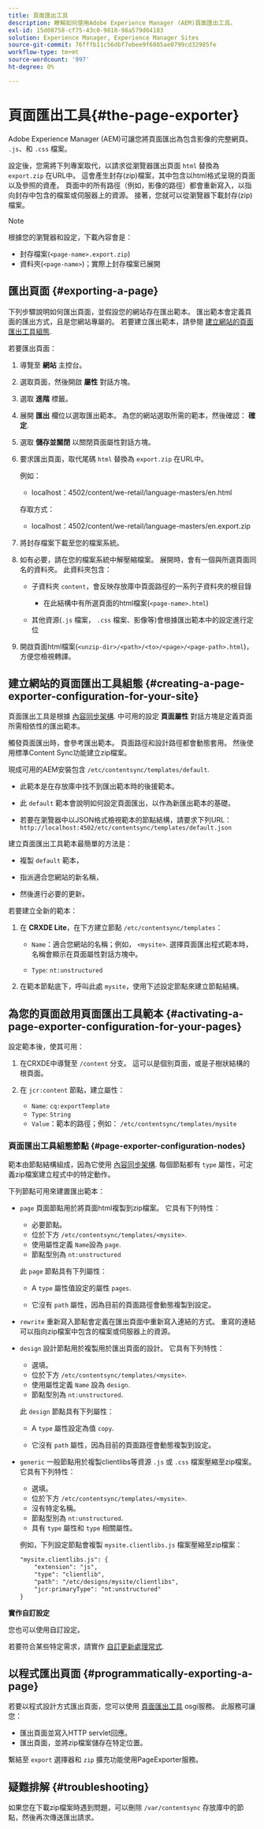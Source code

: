 ```yaml
---
title: 頁面匯出工具
description: 瞭解如何使用Adobe Experience Manager (AEM)頁面匯出工具。
exl-id: 15d08758-cf75-43c0-9818-98a579d64183
solution: Experience Manager, Experience Manager Sites
source-git-commit: 76fffb11c56dbf7ebee9f6805ae0799cd32985fe
workflow-type: tm+mt
source-wordcount: '997'
ht-degree: 0%

---
```


# 頁面匯出工具{#the-page-exporter}

Adobe Experience Manager (AEM)可讓您將頁面匯出為包含影像的完整網頁。 `.js`、和 `.css` 檔案。

設定後，您需將下列專案取代，以請求從瀏覽器匯出頁面 `html` 替換為 `export.zip` 在URL中。 這會產生封存(zip)檔案，其中包含以html格式呈現的頁面以及參照的資產。 頁面中的所有路徑（例如，影像的路徑）都會重新寫入，以指向封存中包含的檔案或伺服器上的資源。 接著，您就可以從瀏覽器下載封存(zip)檔案。

>[!NOTE]
>
>根據您的瀏覽器和設定，下載內容會是：
>
>* 封存檔案(`<page-name>.export.zip`)
>* 資料夾(`<page-name>`)；實際上封存檔案已展開

## 匯出頁面 {#exporting-a-page}

下列步驟說明如何匯出頁面，並假設您的網站存在匯出範本。 匯出範本會定義頁面的匯出方式，且是您網站專屬的。 若要建立匯出範本，請參閱 [建立網站的頁面匯出工具組態](#creating-a-page-exporter-configuration-for-your-site).

若要匯出頁面：

1. 導覽至 **網站** 主控台。

1. 選取頁面，然後開啟 **屬性** 對話方塊。

1. 選取 **進階** 標籤。

1. 展開 **匯出** 欄位以選取匯出範本。
為您的網站選取所需的範本，然後確認： **確定**.

1. 選取 **儲存並關閉** 以關閉頁面屬性對話方塊。

1. 要求匯出頁面，取代尾碼 `html` 替換為 `export.zip` 在URL中。

   例如：
   * localhost：4502/content/we-retail/language-masters/en.html

   存取方式：
   * localhost：4502/content/we-retail/language-masters/en.export.zip

1. 將封存檔案下載至您的檔案系統。

1. 如有必要，請在您的檔案系統中解壓縮檔案。 展開時，會有一個與所選頁面同名的資料夾。 此資料夾包含：

   * 子資料夾 `content`，會反映存放庫中頁面路徑的一系列子資料夾的根目錄

      * 在此結構中有所選頁面的html檔案(`<page-name>.html`)

   * 其他資源(`.js` 檔案， `.css` 檔案、影像等)會根據匯出範本中的設定進行定位

1. 開啟頁面html檔案(`<unzip-dir>/<path>/<to>/<page>/<page-path>.html`)，方便您檢視轉譯。

## 建立網站的頁面匯出工具組態 {#creating-a-page-exporter-configuration-for-your-site}

頁面匯出工具是根據 [內容同步架構](https://developer.adobe.com/experience-manager/reference-materials/6-5/javadoc/com/day/cq/contentsync/package-summary.html). 中可用的設定 **頁面屬性** 對話方塊是定義頁面所需相依性的匯出範本。

觸發頁面匯出時，會參考匯出範本。 頁面路徑和設計路徑都會動態套用。 然後使用標準Content Sync功能建立zip檔案。

現成可用的AEM安裝包含 `/etc/contentsync/templates/default`.

* 此範本是在存放庫中找不到匯出範本時的後援範本。

* 此 `default` 範本會說明如何設定頁面匯出，以作為新匯出範本的基礎。

* 若要在瀏覽器中以JSON格式檢視範本的節點結構，請要求下列URL：
  `http://localhost:4502/etc/contentsync/templates/default.json`

建立頁面匯出工具範本最簡單的方法是：

* 複製 `default` 範本，

* 指派適合您網站的新名稱，

* 然後進行必要的更新。

若要建立全新的範本：

1. 在 **CRXDE Lite**，在下方建立節點 `/etc/contentsync/templates`：

   * `Name`：適合您網站的名稱；例如， `<mysite>`. 選擇頁面匯出程式範本時，名稱會顯示在頁面屬性對話方塊中。

   * `Type`: `nt:unstructured`

2. 在範本節點底下，呼叫此處 `mysite`，使用下述設定節點來建立節點結構。

## 為您的頁面啟用頁面匯出工具範本 {#activating-a-page-exporter-configuration-for-your-pages}

設定範本後，使其可用：

1. 在CRXDE中導覽至 `/content` 分支。 這可以是個別頁面，或是子樹狀結構的根頁面。

1. 在 `jcr:content` 節點，建立屬性：
   * `Name`: `cq:exportTemplate`
   * `Type`: `String`
   * `Value`：範本的路徑；例如： `/etc/contentsync/templates/mysite`

### 頁面匯出工具組態節點 {#page-exporter-configuration-nodes}

範本由節點結構組成，因為它使用 [內容同步架構](https://developer.adobe.com/experience-manager/reference-materials/6-5/javadoc/com/day/cq/contentsync/package-summary.html). 每個節點都有 `type` 屬性，可定義zip檔案建立程式中的特定動作。

<!-- For more details about the type property, see the Overview of configuration types section in the Content Sync framework page.
-->

下列節點可用來建置匯出範本：

* `page`
頁面節點用於將頁面html複製到zip檔案。 它具有下列特性：

   * 必要節點。
   * 位於下方 `/etc/contentsync/templates/<mysite>`.
   * 使用屬性定義 `Name`設為 `page`.
   * 節點型別為 `nt:unstructured`

  此 `page` 節點具有下列屬性：

   * A `type` 屬性值設定的屬性 `pages`.

   * 它沒有 `path` 屬性，因為目前的頁面路徑會動態複製到設定。
  <!--
  * The other properties are described in the Overview of configuration types section of the Content Sync framework.
  -->

* `rewrite`
重新寫入節點會定義在匯出頁面中重新寫入連結的方式。 重寫的連結可以指向zip檔案中包含的檔案或伺服器上的資源。
  <!-- See the Content Sync page for a complete description of the `rewrite` node. -->

* `design`
設計節點用於複製用於匯出頁面的設計。 它具有下列特性：

   * 選填。
   * 位於下方 `/etc/contentsync/templates/<mysite>`.
   * 使用屬性定義 `Name` 設為 `design`.
   * 節點型別為 `nt:unstructured`.

  此 `design` 節點具有下列屬性：

   * A `type` 屬性設定為值 `copy`.

   * 它沒有 `path` 屬性，因為目前的頁面路徑會動態複製到設定。

* `generic`
一般節點用於複製clientlibs等資源 `.js` 或 `.css` 檔案壓縮至zip檔案。 它具有下列特性：

   * 選填。
   * 位於下方 `/etc/contentsync/templates/<mysite>`.
   * 沒有特定名稱。
   * 節點型別為 `nt:unstructured`.
   * 具有 `type` 屬性和 `type` 相關屬性。 <!--Has a `type` property and any `type` related properties as defined in the Overview of configuration types section of the Content Sync framework.-->

  例如，下列設定節點會複製 `mysite.clientlibs.js` 檔案壓縮至zip檔案：

  ```xml
  "mysite.clientlibs.js": {
      "extension": "js",
      "type": "clientlib",
      "path": "/etc/designs/mysite/clientlibs",
      "jcr:primaryType": "nt:unstructured"
  }
  ```

**實作自訂設定**

您也可以使用自訂設定。

<!--
As you may have noticed in the node structure, the **Geometrixx** page export template has a `logo` node with a `type` property set to `image`. This is a special configuration type that has been created to copy the image logo to the zip file. 
-->

若要符合某些特定需求，請實作 [自訂更新處理常式](https://developer.adobe.com/experience-manager/reference-materials/6-5/javadoc/com/day/cq/contentsync/handler/package-summary.html).

<!-- To meet some specific requirements, you may need to implement a custom `type` property. To do so, see the Implementing a custom update handler section in the Content Sync page.
-->

## 以程式匯出頁面 {#programmatically-exporting-a-page}

若要以程式設計方式匯出頁面，您可以使用 [頁面匯出工具](https://developer.adobe.com/experience-manager/reference-materials/6-5/javadoc/index.html?com/day/cq/wcm/contentsync/PageExporter.html) osgi服務。 此服務可讓您：

* 匯出頁面並寫入HTTP servlet回應。
* 匯出頁面，並將zip檔案儲存在特定位置。

繫結至 `export` 選擇器和 `zip` 擴充功能使用PageExporter服務。

## 疑難排解 {#troubleshooting}

如果您在下載zip檔案時遇到問題，可以刪除 `/var/contentsync` 存放庫中的節點，然後再次傳送匯出請求。
